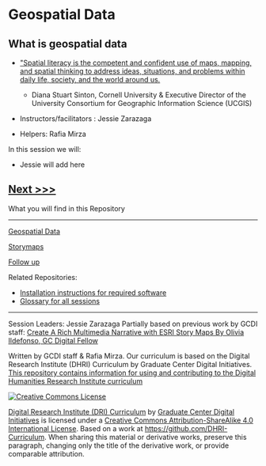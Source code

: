 # Geospatial Data 

## What is geospatial data
* ["Spatial literacy is the competent and confident use of maps, mapping, and spatial thinking to address ideas, situations, and problems within daily life, society, and the world around us.](https://www.smu.edu/libraries/fondren/services/gis) 
    * Diana Stuart Sinton, Cornell University & Executive Director of the University Consortium for Geographic Information Science (UCGIS)



* Instructors/facilitators : Jessie Zarazaga
* Helpers: Rafia Mirza


In this session we will:
* Jessie will add here

[Next >>>](sections/geospatialdata.md)  
----

What you will find in this Repository

-----

[Geospatial Data](sections/geospatialdata.md)  

[Storymaps](sections/storymaps.md)

[Follow up](sections/continue.md)



Related Repositories:
* [Installation instructions for required software](https://github.com/DHRI-Curriculum/install)
* [Glossary for all sessions](https://github.com/DHRI-Curriculum/glossary)

-----

Session Leaders: Jessie Zarazaga
Partially based on previous work by GCDI staff: [Create A Rich Multimedia Narrative with ESRI Story Maps By Olivia Ildefonso, GC Digital Fellow](https://www.arcgis.com/apps/Cascade/index.html?appid=581c9883c9fa4bab8f8048eaa130a813)

Written by GCDI staff & Rafia Mirza.
Our curriculum is based on the Digital Research Institute (DHRI) Curriculum by Graduate Center Digital Initiatives.   
[This repository contains information for using and contributing to the Digital Humanities Research Institute curriculum](https://github.com/DHRI-Curriculum/guide) 

[![Creative Commons License](https://i.creativecommons.org/l/by-sa/4.0/88x31.png)](http://creativecommons.org/licenses/by-sa/4.0/)

[Digital Research Institute (DRI) Curriculum](http://purl.org/dc/terms/) by [Graduate Center Digital Initiatives](https://gcdi.commons.gc.cuny.edu/) is licensed under a [Creative Commons Attribution-ShareAlike 4.0 International License](http://creativecommons.org/licenses/by-sa/4.0/). Based on a work at <https://github.com/DHRI-Curriculum>. When sharing this material or derivative works, preserve this paragraph, changing only the title of the derivative work, or provide comparable attribution.

